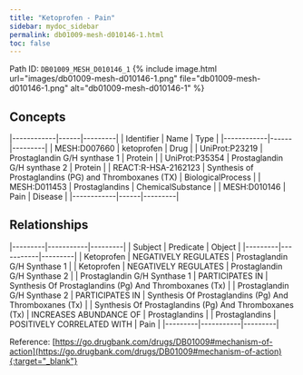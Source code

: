 ```yaml
---
title: "Ketoprofen - Pain"
sidebar: mydoc_sidebar
permalink: db01009-mesh-d010146-1.html
toc: false 
---
```



Path ID: `DB01009_MESH_D010146_1`
{% include image.html url="images/db01009-mesh-d010146-1.png" file="db01009-mesh-d010146-1.png" alt="db01009-mesh-d010146-1" %}

## Concepts

|------------|------|---------|
| Identifier | Name | Type    |
|------------|------|---------|
| MESH:D007660 | ketoprofen | Drug |
| UniProt:P23219 | Prostaglandin G/H synthase 1 | Protein |
| UniProt:P35354 | Prostaglandin G/H synthase 2 | Protein |
| REACT:R-HSA-2162123 | Synthesis of Prostaglandins (PG) and Thromboxanes (TX) | BiologicalProcess |
| MESH:D011453 | Prostaglandins | ChemicalSubstance |
| MESH:D010146 | Pain | Disease |
|------------|------|---------|

## Relationships

|---------|-----------|---------|
| Subject | Predicate | Object  |
|---------|-----------|---------|
| Ketoprofen | NEGATIVELY REGULATES | Prostaglandin G/H Synthase 1 |
| Ketoprofen | NEGATIVELY REGULATES | Prostaglandin G/H Synthase 2 |
| Prostaglandin G/H Synthase 1 | PARTICIPATES IN | Synthesis Of Prostaglandins (Pg) And Thromboxanes (Tx) |
| Prostaglandin G/H Synthase 2 | PARTICIPATES IN | Synthesis Of Prostaglandins (Pg) And Thromboxanes (Tx) |
| Synthesis Of Prostaglandins (Pg) And Thromboxanes (Tx) | INCREASES ABUNDANCE OF | Prostaglandins |
| Prostaglandins | POSITIVELY CORRELATED WITH | Pain |
|---------|-----------|---------|

Reference: [https://go.drugbank.com/drugs/DB01009#mechanism-of-action](https://go.drugbank.com/drugs/DB01009#mechanism-of-action){:target="_blank"}